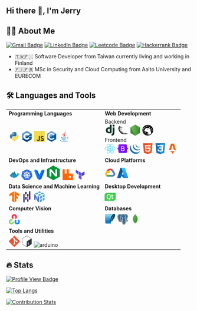 ## Hi there 👋, I'm Jerry

## 🧑‍💻 About Me

[![Gmail Badge](https://img.shields.io/badge/Gmail-red?style=for-the-badge&logo=gmail&logoColor=white)](mailto:jerry871002@gmail.com)
[![LinkedIn Badge](https://img.shields.io/badge/LinkedIn-blue?style=for-the-badge&logo=linkedin&logoColor=white)](https://www.linkedin.com/in/jerry871002/)
[![Leetcode Badge](https://img.shields.io/badge/LeetCode-FFA116?style=for-the-badge&logo=LeetCode&logoColor=black)](https://leetcode.com/jerry871002/)
[![Hackerrank Badge](https://img.shields.io/badge/Hackerrank-2EC866?style=for-the-badge&logo=HackerRank&logoColor=white)](https://www.hackerrank.com/jerry871002)

- 🇹🇼🇫🇮 Software Developer from Taiwan currently living and working in Finland
- 🇫🇮🇫🇷 MSc in Security and Cloud Computing from Aalto University and EURECOM

## 🛠️ Languages and Tools

<table>
  <tr>
    <td><strong>Programming Languages</strong></td>
    <td><strong>Web Development</strong></td>
  </tr>
  <tr>
    <td>
      <div>
        <img src="https://github.com/devicons/devicon/blob/master/icons/python/python-original.svg" alt="python" width="30" height="30"/>
        <img src="https://github.com/devicons/devicon/blob/master/icons/cplusplus/cplusplus-original.svg" alt="cpp" width="30" height="30"/>
        <img src="https://github.com/devicons/devicon/blob/master/icons/javascript/javascript-original.svg" alt="javascript" width="30" height="30"/>
        <img src="https://github.com/devicons/devicon/blob/master/icons/c/c-original.svg" alt="c" width="30" height="30"/>
        <img src="https://github.com/devicons/devicon/blob/master/icons/java/java-original.svg" alt="java" width="30" height="30"/>
      </div>
    </td>
    <td>
      Backend
      <div>
        <img src="https://github.com/devicons/devicon/blob/master/icons/django/django-plain.svg" alt="django" width="30" height="30"/>
        <img src="https://github.com/devicons/devicon/blob/master/icons/flask/flask-original.svg" alt="flask" width="30" height="30"/>
        <img src="https://github.com/devicons/devicon/blob/master/icons/nodejs/nodejs-original.svg" alt="nodejs" width="30" height="30"/>
        <img src="https://github.com/devicons/devicon/blob/master/icons/denojs/denojs-original.svg" alt="denojs" width="30" height="30"/>
      </div>
      Frontend
      <div>
        <img src="https://github.com/devicons/devicon/blob/master/icons/react/react-original.svg" alt="reactjs" width="30" height="30"/>
        <img src="https://github.com/devicons/devicon/blob/master/icons/bootstrap/bootstrap-original.svg" alt="bootstrap" width="30" height="30"/>
        <img src="https://github.com/devicons/devicon/blob/master/icons/jquery/jquery-original.svg" alt="jquery" width="30" height="30"/>
        <img src="https://github.com/devicons/devicon/blob/master/icons/html5/html5-original.svg" alt="html5" width="30" height="30"/>
        <img src="https://github.com/devicons/devicon/blob/master/icons/css3/css3-original.svg" alt="css3" width="30" height="30"/>
        <img src="https://github.com/devicons/devicon/blob/master/icons/astro/astro-plain.svg" alt="astrojs" width="30" height="30"/>
      </div>
    </td>
  </tr>
  <tr>
    <td><strong>DevOps and Infrastructure</strong></td>
    <td><strong>Cloud Platforms</strong></td>
  </tr>
  <tr>
    <td>
      <div>
        <img src="https://github.com/devicons/devicon/blob/master/icons/docker/docker-original.svg" alt="docker" width="30" height="30"/>
        <img src="https://github.com/devicons/devicon/blob/master/icons/kubernetes/kubernetes-plain.svg" alt="k8s" width="30" height="30"/>
        <img src="https://github.com/devicons/devicon/blob/master/icons/vagrant/vagrant-original.svg" alt="vagrant" width="30" height="30"/>
        <img src="https://github.com/devicons/devicon/blob/master/icons/nginx/nginx-original.svg" alt="nginx" width="40" height="40"/>
        <img src="https://github.com/devicons/devicon/blob/master/icons/rabbitmq/rabbitmq-original.svg" alt="rabbitmq" width="30" height="30"/>
        <img src="https://github.com/devicons/devicon/blob/master/icons/terraform/terraform-original.svg" alt="terraform" width="30" height="30"/>
      </div>
    </td>
    <td>
      <div>
        <img src="https://github.com/devicons/devicon/blob/master/icons/googlecloud/googlecloud-original.svg" alt="gcp" width="30" height="30"/>
        <img src="https://github.com/devicons/devicon/blob/master/icons/azure/azure-original.svg" alt="azure" width="30" height="30"/>
      </div>
    </td>
  </tr>
  <tr>
    <td><strong>Data Science and Machine Learning</strong></td>
    <td><strong>Desktop Development</strong></td>
  </tr>
  <tr>
    <td>
      <div>
        <img src="https://github.com/devicons/devicon/blob/master/icons/tensorflow/tensorflow-original.svg" alt="tensorflow" width="30" height="30"/>
        <img src="https://github.com/devicons/devicon/blob/master/icons/pandas/pandas-original.svg" alt="pandas" width="30" height="30"/>
        <img src="https://github.com/devicons/devicon/blob/master/icons/numpy/numpy-original.svg" alt="numpy" width="30" height="30"/>
      </div>
    </td>
    <td>
      <div>
        <img src="https://github.com/devicons/devicon/blob/master/icons/qt/qt-original.svg" alt="qt" width="30" height="30"/>
      </div>
    </td>
  </tr>
  <tr>
    <td><strong>Computer Vision</strong></td>
    <td><strong>Databases</strong></td>
  </tr>
  <tr>
    <td>
      <div>
        <img src="https://github.com/devicons/devicon/blob/master/icons/opencv/opencv-original.svg" alt="opencv" width="30" height="30"/>
      </div>
    </td>
    <td>
      <div>
        <img src="https://github.com/devicons/devicon/blob/master/icons/sqlite/sqlite-original.svg" alt="sqlite" width="30" height="30"/>
        <img src="https://github.com/devicons/devicon/blob/master/icons/postgresql/postgresql-original.svg" alt="postgresql" width="30" height="30"/>
        <img src="https://github.com/devicons/devicon/blob/master/icons/mongodb/mongodb-original.svg" alt="mongodb" width="30" height="30"/>
      <div>
    </td>
  </tr>
  <tr>
    <td><strong>Tools and Utilities</strong></td>
    <td></td>
  </tr>
  <tr>
    <td>
      <div>
        <img src="https://github.com/devicons/devicon/blob/master/icons/git/git-original.svg" alt="git" width="30" height="30"/>
        <img src="https://github.com/devicons/devicon/blob/master/icons/bash/bash-original.svg" alt="bash" width="30" height="30"/>
        <img src="https://cdn.worldvectorlogo.com/logos/arduino-1.svg" alt="arduino" width="30" height="30"/>
      </div>
    </td>
    <td></td>
  </tr>
</table>
  
## 🔥 Stats

[![Profile View Badge](https://komarev.com/ghpvc/?username=jerry871002&style=for-the-badge&color=blue)]()

[![Top Langs](https://github-readme-stats.vercel.app/api/top-langs/?username=jerry871002&layout=compact&exclude_repo=CSE201-project,jerry871002.github.io,1214-ece-course,nfc-ticket-app)](https://github.com/anuraghazra/github-readme-stats)

[![Contribution Stats](https://github-contribution-stats.vercel.app/api/?username=jerry871002)](https://github.com/LordDashMe/github-contribution-stats/)

<!--
**jerry871002/jerry871002** is a ✨ _special_ ✨ repository because its `README.md` (this file) appears on your GitHub profile.

Here are some ideas to get you started:

- 🔭 I’m currently working on ...
- 🌱 I’m currently learning ...
- 👯 I’m looking to collaborate on ...
- 🤔 I’m looking for help with ...
- 💬 Ask me about ...
- 📫 How to reach me: ...
- 😄 Pronouns: ...
- ⚡ Fun fact: ...
-->

